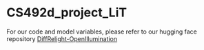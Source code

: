 # CS492d_project_LiT

For our code and model variables, please refer to our hugging face repository [DiffRelight-OpenIllumination](https://huggingface.co/TechnicalOrganization/DiffRelight-OpenIllumination/tree/main)
